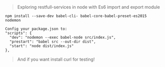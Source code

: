 > Exploring restfull-services in node with Es6 import and export module
```
npm install --save-dev babel-cli- babel-core-babel-preset-es2015 nodemon

```
```
Config your package.json to:
"scripts": {
  "dev": "nodemon --exec babel-node src/index.js",
  "prestart": "babel src --out-dir dist",
  "start": "node dist/index.js"
},
```

> And if you want install curl for testing!
